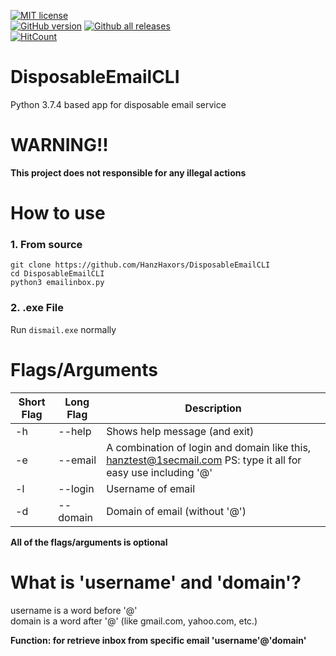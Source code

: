 [![MIT license](https://img.shields.io/badge/License-MIT-blue.svg?style=flat-square)](https://lbesson.mit-license.org/)<br/>
[![GitHub version](https://badge.fury.io/gh/HanzHaxors%2FDisposableEmailCLI.svg?style=flat-square)](https://github.com/HanzHaxors/DisposableEmailCLI) [![Github all releases](https://img.shields.io/github/downloads/HanzHaxors/DisposableEmailCLI/total.svg?style=flat-square)](https://GitHub.com/HanzHaxors/DisposableEmailCLI/releases/)<br/>[![HitCount](http://hits.dwyl.io/HanzHaxors/DisposableEmailCLI.svg)](#)
# DisposableEmailCLI
Python 3.7.4 based app for disposable email service

# WARNING!!
**This project does not responsible for any illegal actions**

# How to use
### 1. From source
```
git clone https://github.com/HanzHaxors/DisposableEmailCLI
cd DisposableEmailCLI
python3 emailinbox.py
```
### 2. .exe File
Run `dismail.exe` normally

# Flags/Arguments
Short Flag | Long Flag | Description
---------- | --------- | -----------
-h | --help | Shows help message (and exit)
-e | --email | A combination of login and domain like this, hanztest@1secmail.com PS: type it all for easy use including '@'
-l | --login | Username of email
-d | --domain | Domain of email (without '@')

**All of the flags/arguments is optional**

# What is 'username' and 'domain'?
username is a word before '@' <br>
domain is a word after '@' (like gmail.com, yahoo.com, etc.)

**Function: for retrieve inbox from specific email 'username'@'domain'**
